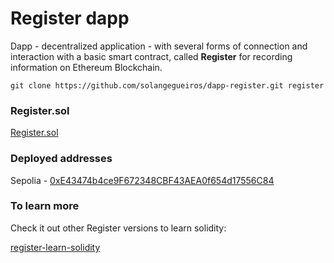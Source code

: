 # Register dapp

Dapp - decentralized application - with several forms of connection and interaction with a basic smart contract, called **Register** for recording information on Ethereum Blockchain.

```shell
git clone https://github.com/solangegueiros/dapp-register.git register
```

### Register.sol

[Register.sol](Register.sol)

### Deployed addresses

Sepolia - [0xE43474b4ce9F672348CBF43AEA0f654d17556C84](https://sepolia.etherscan.io/address/0xe43474b4ce9f672348cbf43aea0f654d17556c84)

### To learn more

Check it out other Register versions to learn solidity:

[register-learn-solidity](https://github.com/solangegueiros/register-learn-solidity)



